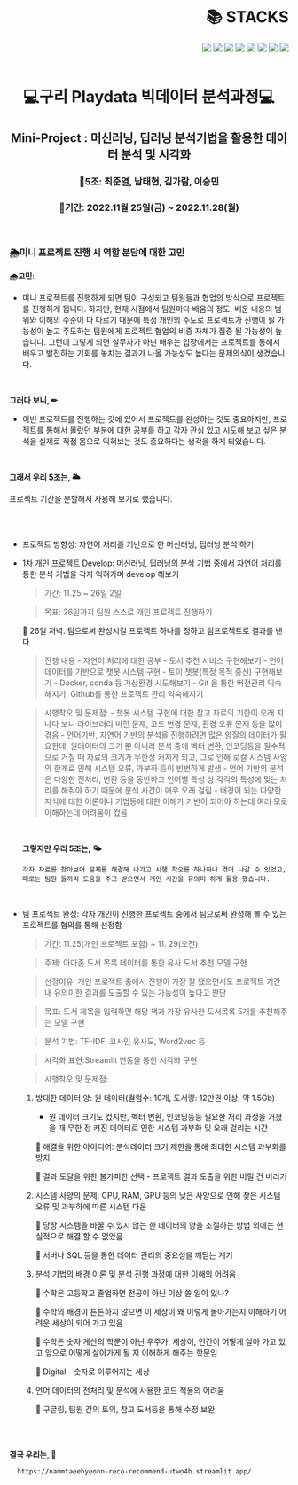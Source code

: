 <div align=right><h1>📚 STACKS</h1></div>
<div align=right> 
  <img src="https://img.shields.io/badge/python-3776AB?style=for-the-badge&logo=python&logoColor=white"> 
  <img src="https://img.shields.io/badge/git-F05032?style=for-the-badge&logo=git&logoColor=white">
  <img src="https://img.shields.io/badge/github-181717?style=for-the-badge&logo=github&logoColor=white">
  <img src="https://img.shields.io/badge/linux-FCC624?style=for-the-badge&logo=linux&logoColor=black">
  <img src="https://img.shields.io/badge/Visual Studio Code-007ACC?style=for-the-badge&logo=Visual Studio Code&logoColor=white">
  <img src="https://img.shields.io/badge/Amazon-FF9900?style=for-the-badgelogo=Amazon&logoColor=white">
  <img src="https://img.shields.io/badge/docker-2496ED?style=for-the-badge&logo=docker&logoColor=white"> 
  <img src="https://img.shields.io/badge/slack-4A154B?style=for-the-badge&logo=Slack&logoColor=white"> 
  <br>
  </div>
  <br>
  
<div align=center><h1> 💻구리 Playdata 빅데이터 분석과정💻 </h1></div>
<div align=center><h2> Mini-Project  : 머신러닝, 딥러닝 분석기법을 활용한 데이터 분석 및 시각화 </h2></div>
<div align=center><h3> 🧑5️조: 최준열, 남태현, 김가람, 이승민</h3></div>
<div align=center><h3> 🧑기간: 2022.11월 25일(금) ~ 2022.11.28(월)</h3></div>
<br>

<h3> 🌦미니 프로젝트 진행 시 역할 분담에 대한 고민 </h3>

**🌧고민**: 

- 미니 프로젝트를 진행하게 되면 팀이 구성되고 팀원들과 협업의 방식으로 프로젝트를 진행하게 됩니다. 
  하지만, 현재 시점에서 팀원마다 배움의 정도, 배운 내용의 범위와 이해의 수준이 다 다르기 때문에 특정 개인의 주도로 프로젝트가 진행이 될 가능성이 높고 주도하는 팀원에게 프로젝트 협업의 비중 자체가 집중 될 가능성이 높습니다. 그런데 그렇게 되면 실무자가 아닌 배우는 입장에서는 프로젝트를 통해서 배우고 발전하는 기회를 놓치는 결과가 나올 가능성도 높다는 문제의식이 생겼습니다. 
<br> 

   **그러다 보니, ✏**
   
- 이번 프로젝트를 진행하는 것에 있어서 프로젝트를 완성하는 것도 중요하지만, 프로젝트를 통해서 몰랐던 부분에 대한 공부를 하고 각자 관심 있고 시도해 보고 싶은 분석을 실제로 직접 몸으로 익혀보는 것도 중요하다는 생각을 하게 되었습니다. 
<br>

   **그래서 우리 5조는, 🌥**
 
  프로젝트 기간을 분할해서 사용해 보기로 했습니다.
  
<br>
<br>

* 프로젝트 방향성: 자연어 처리를 기반으로 한 머신러닝, 딥러닝 분석 하기

* 1차 개인 프로젝트 Develop: 머신러닝, 딥러닝의 분석 기법 중에서 자연어 처리를 통한 분석 기법을 각자 익혀가며 develop 해보기

   > 기간: 11.25 ~ 26일 2일
     
   > 목표: 26일까지 팀원 스스로 개인 프로젝트 진행하기
    
     🚩 26일 저녁. 팀으로써 완성시킬 프로젝트 하나를 정하고 팀프로젝트로 결과를 낸다
     
     
   > 진행 내용
      - 자연어 처리에 대한 공부 
      - 도서 추천 서비스 구현해보기 
      - 언어 데이터를 기반으로 챗봇 시스템 구현
      - 토이 챗봇(특정 목적 중신) 구현해보기 
      - Docker, conda 등 가상환경 시도해보기
      - Git 을 통한 버전관리 익숙해지기, Github를 통한 프로젝트 관리 익숙해지기 
       
   > 시행착오 및 문제점:
      - 챗봇 시스템 구현에 대한 참고 자료의 기한이 오래 지나다 보니 라이브러리 버전 문제, 코드 변경 문제, 환경 오류 문제 등을 많이 겪음
      - 언어기반, 자연어 기반의 분석을 진행하려면 많은 양질의 데이터가 필요한데, 원데이터의 크기 뿐 아니라 분석 중에 벡터 변환, 인코딩등을 필수적으로 거칠 때 자료의 크기가 무한정
        커지게 되고, 그로 인해 로컬 시스템 사양의 한계로 인해 시스템 오류, 과부하 등이 빈번하게 발생
      - 언어 기반의 분석은 다양한 전처리, 변환 등을 동반하고 언어별 특성 상 각각의 특성에 맞는 처리를 해줘야 하기 때문에 분석 시간이 매우 오래 걸림
      - 배경이 되는 다양한 지식에 대한 이론이나 기법등에 대한 이해가 기반이 되어야 하는데 여러 모로 이해하는데 어려움이 컸음
  <br>
  
   
   **그렇지만 우리 5조는, 🌤**
      
      각자 자료를 찾아보며 문제를 해결해 나가고 시행 착오를 하나하나 겪어 나갈 수 있었고, 
      때로는 팀원 들끼리 도움을 주고 받으면서 개인 시간을 유의미 하게 활용 했습니다.
  <br>     
 
  
 * 팀 프로젝트 완성: 각자 개인이 진행한 프로젝트 중에서 팀으로써 완성해 볼 수 있는 프로젝트를 협의를 통해 선정함
 
    > 기간: 11.25(개인 프로젝트 포함) ~ 11. 29(오전)
    
    > 주제: 아마존 도서 목록 데이터를 통한 유사 도서 추천 모델 구현
    
    > 선정이유: 개인 프로젝트 중에서 진행이 가장 잘 됐으면서도 프로젝트 기간 내 유의미한 결과를 도출할 수 있는 가능성이 높다고 판단

    > 목표: 도서 제목을 입력하면 해당 책과 가장 유사한 도서목록 5개를 추천해주는 모델 구현

    > 분석 기법: TF-IDF, 코사인 유사도, Word2vec 등
    
    > 시각화 표현:Streamlit 연동을 통한 시각화 구현 

    > 시행착오 및 문제점: 
    
      1. 방대한 데이터 양: 원 데이터(컬럼수: 10개, 도서량: 12만권 이상, 약 1.5Gb) 
         - 원 데이터 크기도 컸지만, 벡터 변환, 인코딩등등 필요한 처리 과정을 거쳤을 때 무한 정 커진 데이터로 인한 시스템 과부화 및 오래 걸리는 시간 
         
         📌 해결을 위한 아이디어: 분석데이터 크기 제한을 통해 최대한 시스템 과부화를 방지. 
         
         📌 결과 도달을 위한 불가피한 선택 - 프로젝트 결과 도출을 위한 버릴 건 버리기
         
         
      2. 시스템 사양의 문제: CPU, RAM, GPU 등의 낮은 사양으로 인해 잦은 시스템 오류 및 과부하에 따른 시스템 다운
      
         📌 당장 시스템을 바꿀 수 있지 않는 한 데이터의 양을 조절하는 방법 외에는 현실적으로 해결 할 수 없었음
         
         📌 서버나 SQL 등을 통한 데이터 관리의 중요성을 깨닫는 계기
         
         
      3. 분석 기법의 배경 이론 및 분석 진행 과정에 대한 이해의 어려움 
       
         📌 수학은 고등학교 졸업하면 전공이 아닌 이상 쓸 일이 있나?
         
         📌 수학의 배경이 튼튼하지 않으면 이 세상이 왜 이렇게 돌아가는지 이해하기 어려운 세상이 되어 가고 있음
         
         📌 수학은 숫자 계산의 학문이 아닌 우주가, 세상이, 인간이 어떻게 살아 가고 있고 앞으로 어떻게 살아가게 될 지 이해하게 해주는 학문임
         
         📌 Digital - 숫자로 이루어지는 세상
         
         
      4. 언어 데이터의 전처리 및 분석에 사용한 코드 적용의 어려움
      
         📌 구글링, 팀원 간의 토의, 참고 도서등을 통해 수정 보완
         
  <br>       
  <br>       
     
   **결국 우리는, 📍**
      
      https://nammtaeehyeonn-reco-recommend-utwo4b.streamlit.app/
       
